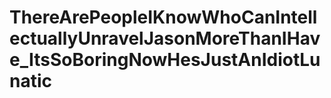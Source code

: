 # ThereArePeopleIKnowWhoCanIntellectuallyUnravelJasonMoreThanIHave_ItsSoBoringNowHesJustAnIdiotLunatic